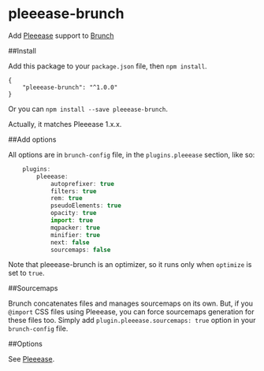 pleeease-brunch
===============

Add [Pleeease](https://github.com/iamvdo/pleeease) support to [Brunch](https://github.com/brunch/brunch)

##Install

Add this package to your `package.json` file, then `npm install`.

	{
		"pleeease-brunch": "^1.0.0"
	}

Or you can `npm install --save pleeease-brunch`.

Actually, it matches Pleeease 1.x.x.

##Add options

All options are in `brunch-config` file, in the `plugins.pleeease` section, like so:

```javascript
	plugins:
		pleeease:
			autoprefixer: true
			filters: true
			rem: true
			pseudoElements: true
			opacity: true
			import: true
			mqpacker: true
			minifier: true
			next: false
			sourcemaps: false
```

Note that pleeease-brunch is an optimizer, so it runs only when `optimize` is set to `true`.

##Sourcemaps

Brunch concatenates files and manages sourcemaps on its own. But, if you `@import` CSS files using Pleeease, you can force sourcemaps generation for these files too. Simply add `plugin.pleeease.sourcemaps: true` option in your `brunch-config` file.

##Options

See [Pleeease](http://pleeease.io/docs/#features).
